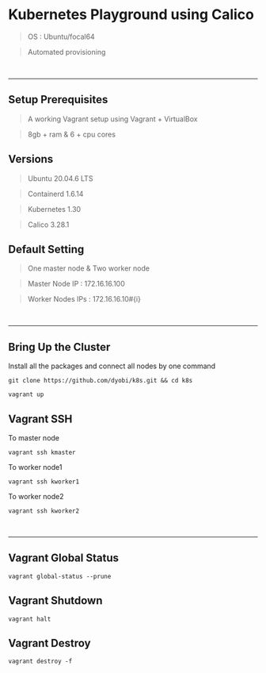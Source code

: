 
# Kubernetes Playground using Calico

> OS : Ubuntu/focal64

> Automated provisioning

<br/>

---

## Setup Prerequisites

> A working Vagrant setup using Vagrant + VirtualBox

> 8gb + ram & 6 + cpu cores

## Versions

> Ubuntu 20.04.6 LTS

> Containerd 1.6.14

> Kubernetes 1.30

> Calico 3.28.1

## Default Setting

> One master node & Two worker node

> Master Node IP : 172.16.16.100

> Worker Nodes IPs : 172.16.16.10#{i}

<br/>

---

## Bring Up the Cluster

Install all the packages and connect all nodes by one command 

```shell
git clone https://github.com/dyobi/k8s.git && cd k8s
```

```shell
vagrant up
```

## Vagrant SSH

To master node

```shell
vagrant ssh kmaster
```

To worker node1

```shell
vagrant ssh kworker1
```

To worker node2

```shell
vagrant ssh kworker2
```

<br/>

---

## Vagrant Global Status

```shell
vagrant global-status --prune
```

## Vagrant Shutdown

```shell
vagrant halt
```

## Vagrant Destroy

```shell
vagrant destroy -f
```
